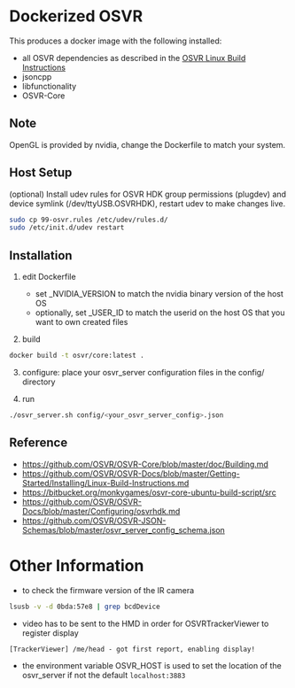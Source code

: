 Dockerized OSVR
===============

This produces a docker image with the following installed:
* all OSVR dependencies as described in the [OSVR Linux Build
  Instructions](https://github.com/OSVR/OSVR-Docs/blob/master/Getting-Started/Installing/Linux-Build-Instructions.md)
* jsoncpp
* libfunctionality
* OSVR-Core

## Note
OpenGL is provided by nvidia, change the Dockerfile to match your system.

## Host Setup
(optional) Install udev rules for OSVR HDK group permissions (plugdev) and
device symlink (/dev/ttyUSB.OSVRHDK), restart udev to make changes live.
```bash
sudo cp 99-osvr.rules /etc/udev/rules.d/
sudo /etc/init.d/udev restart
```

## Installation
1. edit Dockerfile
   * set \_NVIDIA\_VERSION to match the nvidia binary version of the host OS
   * optionally, set \_USER\_ID to match the userid on the host OS that you want to own created files

2. build
```bash
docker build -t osvr/core:latest .
```

3. configure: place your osvr_server configuration files in the config/ directory

4. run
```bash
./osvr_server.sh config/<your_osvr_server_config>.json
```

## Reference
* https://github.com/OSVR/OSVR-Core/blob/master/doc/Building.md
* https://github.com/OSVR/OSVR-Docs/blob/master/Getting-Started/Installing/Linux-Build-Instructions.md
* https://bitbucket.org/monkygames/osvr-core-ubuntu-build-script/src
* https://github.com/OSVR/OSVR-Docs/blob/master/Configuring/osvrhdk.md
* https://github.com/OSVR/OSVR-JSON-Schemas/blob/master/osvr_server_config_schema.json


# Other Information

* to check the firmware version of the IR camera
```bash
lsusb -v -d 0bda:57e8 | grep bcdDevice
```

* video has to be sent to the HMD in order for OSVRTrackerViewer to register display
```
[TrackerViewer] /me/head - got first report, enabling display!
```

* the environment variable OSVR_HOST is used to set the location of the osvr_server if not the default `localhost:3883`
